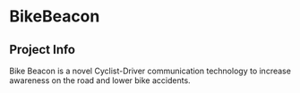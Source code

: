 BikeBeacon
==========
Project Info
------------
Bike Beacon is a novel Cyclist-Driver communication technology to increase awareness on the road and lower bike accidents.
